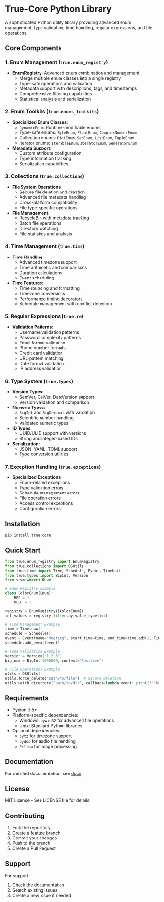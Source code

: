 # True-Core Python Library

A sophisticated Python utility library providing advanced enum management, type validation, time handling, regular expressions, and file operations.

## Core Components

### 1. Enum Management (`true.enum_registry`)

- **EnumRegistry**: Advanced enum combination and management
  - Merge multiple enum classes into a single registry
  - Type-safe operations and validation
  - Metadata support with descriptions, tags, and timestamps
  - Comprehensive filtering capabilities
  - Statistical analysis and serialization

### 2. Enum Toolkits (`true.enums_toolkits`)

- **Specialized Enum Classes**:
  - `DynamicEnum`: Runtime-modifiable enums
  - Type-safe enums: `ByteEnum`, `FloatEnum`, `ComplexNumberEnum`
  - Collection enums: `DictEnum`, `SetEnum`, `ListEnum`, `TupleEnum`
  - Iterator enums: `IterableEnum`, `IteratorEnum`, `GeneratorEnum`
- **Metadata Support**:
  - Custom attribute configuration
  - Type information tracking
  - Serialization capabilities

### 3. Collections (`true.collections`)

- **File System Operations**:
  - Secure file deletion and creation
  - Advanced file metadata handling
  - Cross-platform compatibility
  - File type-specific operations
- **File Management**:
  - RecycleBin with metadata tracking
  - Batch file operations
  - Directory watching
  - File statistics and analysis

### 4. Time Management (`true.time`)

- **Time Handling**:
  - Advanced timezone support
  - Time arithmetic and comparisons
  - Duration calculations
  - Event scheduling
- **Time Features**:
  - Time rounding and formatting
  - Timezone conversions
  - Performance timing decorators
  - Schedule management with conflict detection

### 5. Regular Expressions (`true.re`)

- **Validation Patterns**:
  - Username validation patterns
  - Password complexity patterns
  - Email format validation
  - Phone number formats
  - Credit card validation
  - URL pattern matching
  - Date format validation
  - IP address validation

### 6. Type System (`true.types`)

- **Version Types**:
  - SemVer, CalVer, DateVersion support
  - Version validation and comparison
- **Numeric Types**:
  - `BigInt` and `BigDecimal` with validation
  - Scientific number handling
  - Validated numeric types
- **ID Types**:
  - UUID/ULID support with versions
  - String and integer-based IDs
- **Serialization**:
  - JSON, YAML, TOML support
  - Type conversion utilities

### 7. Exception Handling (`true.exceptions`)

- **Specialized Exceptions**:
  - Enum-related exceptions
  - Type validation errors
  - Schedule management errors
  - File operation errors
  - Access control exceptions
  - Configuration errors

## Installation

```bash
pip install true-core
```

## Quick Start

```python
from true.enum_registry import EnumRegistry
from true.collections import OSUtils
from true.time import Time, Schedule, Event, TimeUnit
from true.types import BigInt, Version
from enum import Enum

# Enum Registry Example
class ColorEnum(Enum):
    RED = 1
    BLUE = 2

registry = EnumRegistry([ColorEnum])
int_values = registry.filter.by_value_type(int)

# Time Management Example
time = Time.now()
schedule = Schedule()
event = Event(name="Meeting", start_time=time, end_time=time.add(1, TimeUnit.HOURS))
schedule.add_event(event)

# Type Validation Example
version = Version("1.2.3")
big_num = BigInt(1000000, context="Positive")

# File Operations Example
utils = OSUtils()
utils.force_delete("path/to/file")  # Secure deletion
utils.watch_directory("path/to/dir", callback=lambda event: print(f"Change: {event.src_path}"))
```

## Requirements

- Python 3.8+
- Platform-specific dependencies:
  - Windows: `pywin32` for advanced file operations
  - Unix: Standard Python libraries
- Optional dependencies:
  - `pytz` for timezone support
  - `pydub` for audio file handling
  - `Pillow` for image processing

## Documentation

For detailed documentation, see [docs](https://true-core.readthedocs.io/en/latest/).

## License

MIT License - See LICENSE file for details.

## Contributing

1. Fork the repository
2. Create a feature branch
3. Commit your changes
4. Push to the branch
5. Create a Pull Request

## Support

For support:

1. Check the documentation
2. Search existing issues
3. Create a new issue if needed

